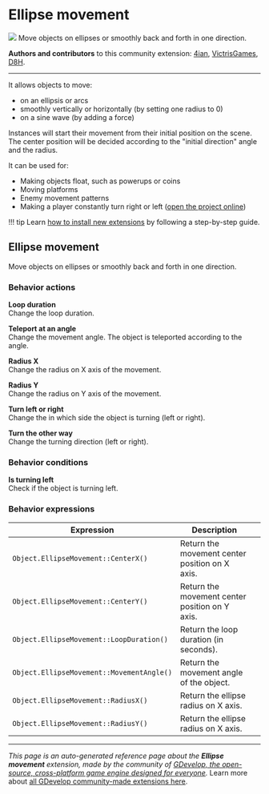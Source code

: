 # Ellipse movement

<img src="https://resources.gdevelop-app.com/assets/Icons/sine-wave.svg" class="extension-icon"></img>
Move objects on ellipses or smoothly back and forth in one direction.

**Authors and contributors** to this community extension: [4ian](https://gd.games/4ian), [VictrisGames](https://gd.games/VictrisGames), [D8H](https://gd.games/D8H).

---

It allows objects to move:

- on an ellipsis or arcs
- smoothly vertically or horizontally (by setting one radius to 0)
- on a sine wave (by adding a force)

Instances will start their movement from their initial position on the scene.
The center position will be decided according to the "initial direction" angle and the radius.

It can be used for:

- Making objects float, such as powerups or coins
- Moving platforms
- Enemy movement patterns
- Making a player constantly turn right or left ([open the project online](https://editor.gdevelop.io/?project=example://star-seeker))

!!! tip
    Learn [how to install new extensions](/gdevelop5/extensions/search) by following a step-by-step guide.



## Ellipse movement 

Move objects on ellipses or smoothly back and forth in one direction. 

### Behavior actions

**Loop duration**  
Change the loop duration.

**Teleport at an angle**  
Change the movement angle. The object is teleported according to the angle.

**Radius X**  
Change the radius on X axis of the movement.

**Radius Y**  
Change the radius on Y axis of the movement.

**Turn left or right**  
Change the in which side the object is turning (left or right).

**Turn the other way**  
Change the turning direction (left or right).

### Behavior conditions

**Is turning left**  
Check if the object is turning left.

### Behavior expressions

| Expression | Description |  |
|-----|-----|-----|
| `Object.EllipseMovement::CenterX()` | Return the movement center position on X axis. ||
| `Object.EllipseMovement::CenterY()` | Return the movement center position on Y axis. ||
| `Object.EllipseMovement::LoopDuration()` | Return the loop duration (in seconds). ||
| `Object.EllipseMovement::MovementAngle()` | Return the movement angle of the object. ||
| `Object.EllipseMovement::RadiusX()` | Return the ellipse radius on X axis. ||
| `Object.EllipseMovement::RadiusY()` | Return the ellipse radius on X axis. ||

---

*This page is an auto-generated reference page about the **Ellipse movement** extension, made by the community of [GDevelop, the open-source, cross-platform game engine designed for everyone](https://gdevelop.io/).* Learn more about [all GDevelop community-made extensions here](/gdevelop5/extensions).